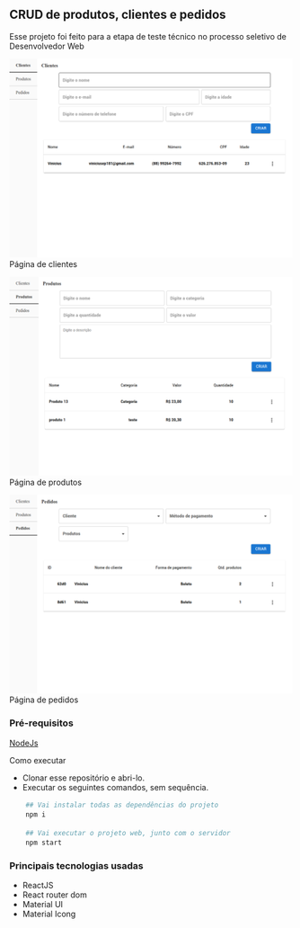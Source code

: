 ## CRUD de produtos, clientes e pedidos

Esse projeto foi feito para a etapa de teste técnico no processo seletivo de Desenvolvedor Web

![Página de clientes](./public/screenshots/clientes.png)
Página de clientes

![Página de produtos](./public/screenshots/produtos.png)
Página de produtos

![Página de pedidos](./public/screenshots/pedidos.png)
Página de pedidos

### Pré-requisitos

[NodeJs](https://nodejs.org/pt)

Como executar

- Clonar esse repositório e abri-lo.
- Executar os seguintes comandos, sem sequência.

```bash
    ## Vai instalar todas as dependências do projeto
    npm i

    ## Vai executar o projeto web, junto com o servidor
    npm start
```

### Principais tecnologias usadas
- ReactJS
- React router dom
- Material UI
- Material Icong
